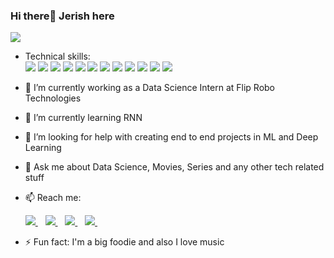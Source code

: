 ### Hi there👋 Jerish here

<img src="https://github-readme-stats.vercel.app/api?username=Jerish7&&show_icons=true&title_color=ffffff&icon_color=bb2acf&text_color=daf7dc&bg_color=151515" />  

- Technical skills:            
          <img src="https://img.shields.io/badge/Python-FFD43B?style=for-the-badge&logo=python&logoColor=darkgreen" />
          <img src="https://img.shields.io/badge/HTML5-E34F26?style=for-the-badge&logo=html5&logoColor=white" />
          <img src="https://img.shields.io/badge/Java-ED8B00?style=for-the-badge&logo=java&logoColor=white" />
          <img src="https://img.shields.io/badge/Numpy-777BB4?style=for-the-badge&logo=numpy&logoColor=white" />
          <img src="https://img.shields.io/badge/Pandas-2C2D72?style=for-the-badge&logo=pandas&logoColor=white" />
          <img src="https://img.shields.io/badge/TensorFlow-FF6F00?style=for-the-badge&logo=TensorFlow&logoColor=white" />
          <img src="https://img.shields.io/badge/scikit_learn-F7931E?style=for-the-badge&logo=scikit-learn&logoColor=white" />
          <img src="https://img.shields.io/badge/Keras-D00000?style=for-the-badge&logo=Keras&logoColor=white" />
          <img src="https://img.shields.io/badge/OpenCV-27338e?style=for-the-badge&logo=OpenCV&logoColor=white" />
          <img src="https://img.shields.io/badge/MySQL-00000F?style=for-the-badge&logo=mysql&logoColor=white" />
          <img src="https://img.shields.io/badge/Jupyter-F37626.svg?&style=for-the-badge&logo=Jupyter&logoColor=white" />
          <img src="https://img.shields.io/badge/Flask-000000?style=for-the-badge&logo=flask&logoColor=white" />        
          
- 🔭 I’m currently working as a Data Science Intern at Flip Robo Technologies

- 🌱 I’m currently learning RNN 

- 🤔 I’m looking for help with creating end to end projects in ML and Deep Learning

- 💬 Ask me about Data Science, Movies, Series and any other tech related stuff

- 📫 Reach me:

  <a href="https://www.linkedin.com/in/jerish-b/">
    <img src="https://img.shields.io/badge/linkedin-%230077B5.svg?&style=for-the-badge&logo=linkedin&logoColor=white" />
  </a>&nbsp;&nbsp;
  <a href="https://instagram.com/_jerish_71197_">
    <img src="https://img.shields.io/badge/instagram-%23E4405F.svg?&style=for-the-badge&logo=instagram&logoColor=white" />        
  </a>&nbsp;&nbsp;
  <a href="https://mail.google.com/mail/u/0/?tab=rm&ogbl#inbox">
    <img src="https://img.shields.io/badge/Gmail-D14836?style=for-the-badge&logo=gmail&logoColor=white" />
   </a>&nbsp;&nbsp; 
  <a href="https://www.hackerrank.com/b_jerish">
    <img src="https://img.shields.io/badge/-Hackerrank-2EC866?style=for-the-badge&logo=HackerRank&logoColor=white" />
   </a>&nbsp;&nbsp;

- ⚡ Fun fact: I'm a big foodie and also I love music 

